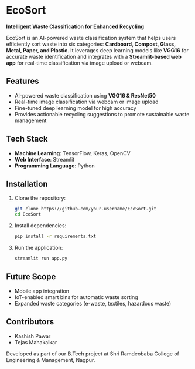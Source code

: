 # EcoSort  
**Intelligent Waste Classification for Enhanced Recycling**  

EcoSort is an AI-powered waste classification system that helps users efficiently sort waste into six categories: **Cardboard, Compost, Glass, Metal, Paper, and Plastic**. It leverages deep learning models like **VGG16** for accurate waste identification and integrates with a **Streamlit-based web app** for real-time classification via image upload or webcam.  

## Features  
- AI-powered waste classification using **VGG16 & ResNet50**  
- Real-time image classification via webcam or image upload  
- Fine-tuned deep learning model for high accuracy  
- Provides actionable recycling suggestions to promote sustainable waste management  

## Tech Stack  
- **Machine Learning**: TensorFlow, Keras, OpenCV  
- **Web Interface**: Streamlit  
- **Programming Language**: Python  

## Installation  
1. Clone the repository:  
   ```bash
   git clone https://github.com/your-username/EcoSort.git
   cd EcoSort
   ```
2. Install dependencies:  
   ```bash
   pip install -r requirements.txt
   ```
3. Run the application:  
   ```bash
   streamlit run app.py
   ```  

## Future Scope  
- Mobile app integration  
- IoT-enabled smart bins for automatic waste sorting  
- Expanded waste categories (e-waste, textiles, hazardous waste)  

## Contributors  
- Kashish Pawar  
- Tejas Mahakalkar  

Developed as part of our B.Tech project at Shri Ramdeobaba College of Engineering & Management, Nagpur.  
